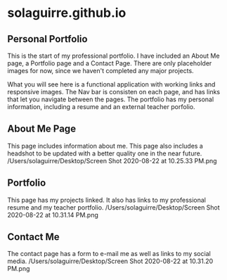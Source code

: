 # solaguirre.github.io
## Personal Portfolio
This is the start of my professional portfolio. I have included an About Me page, a Portfolio page and a Contact Page. There are only placeholder images for now, since we haven't completed any major projects.

What you will see here is a functional application with working links and responsive images. The Nav bar is consisten on each page, and has links that let you navigate between the pages. The portfolio has my personal information, including a resume and an external teacher porfolio. 

## About Me Page
This page includes information about me. This page also includes a headshot to be updated with a better quality one in the near future. 
/Users/solaguirre/Desktop/Screen Shot 2020-08-22 at 10.25.33 PM.png

## Portfolio
This page has my projects linked. It also has links to my professional resume and my teacher portfolio.
/Users/solaguirre/Desktop/Screen Shot 2020-08-22 at 10.31.14 PM.png
## Contact Me
The contact page has a form to e-mail me as well as links to my social media. 
/Users/solaguirre/Desktop/Screen Shot 2020-08-22 at 10.31.20 PM.png
